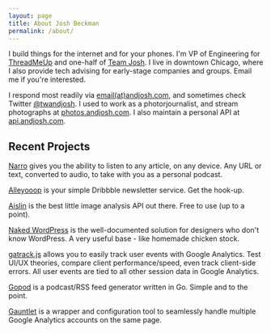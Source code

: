 ```yaml
---
layout: page
title: About Josh Beckman
permalink: /about/
---
```


I build things for the internet and for your phones. I'm VP of Engineering for [ThreadMeUp](http://threadmeup.com) and one-half of [Team Josh](http://teamjosh.co). I live in downtown Chicago, where I also provide tech advising for early-stage companies and groups. Email me if you're interested.

I respond most readily via [email(at)andjosh.com](mailto:email@andjosh.com), and sometimes check Twitter [@twandjosh](http://twitter.com/twandjosh). I used to work as a photorjournalist, and stream photographs at [photos.andjosh.com](http://photos.andjosh.com). I also maintain a personal API at [api.andjosh.com](http://api.andjosh.com).

## Recent Projects

[Narro](http://narro.co) gives you the ability to listen to any article, on any device. Any URL or text, converted to audio, to take with you as a personal podcast.

[Alleyooop](http://alleyooop.info) is your simple Dribbble newsletter service. Get the hook-up.

[Aislin](http://www.aislin.co) is the best little image analysis API out there. Free to use (up to a point).

[Naked WordPress](http://naked-wordpress.bckmn.com) is the well-documented solution for designers who don't know WordPress. A very useful base - like homemade chicken stock.

[gatrack.js](https://github.com/jbckmn/gatrack.js) allows you to easily track user events with Google Analytics. Test UI/UX theories, compare client performance/speed, even track client-side errors. All user events are tied to all other session data in Google Analytics.

[Gopod](https://github.com/jbckmn/gopod) is a podcast/RSS feed generator written in Go. Simple and to the point.

[Gauntlet](https://github.com/jbckmn/gauntlet.js) is a wrapper and configuration tool to seamlessly handle multiple Google Analytics accounts on the same page.